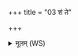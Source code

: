 +++
title = "03 शं ते"

+++
<details><summary>मूलम् (WS)</summary>

शं ते सन्तु हृदयाय शं ते हृदयाभ्यः ।  
शं ते यकक्लोमभ्यः शमु ते यन्तष्ठेभ्यः ॥ ३ ॥
</details>